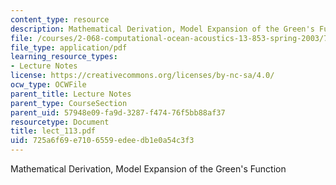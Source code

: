```yaml
---
content_type: resource
description: Mathematical Derivation, Model Expansion of the Green's Function
file: /courses/2-068-computational-ocean-acoustics-13-853-spring-2003/725a6f69e7106559edeedb1e0a54c3f3_lect_113.pdf
file_type: application/pdf
learning_resource_types:
- Lecture Notes
license: https://creativecommons.org/licenses/by-nc-sa/4.0/
ocw_type: OCWFile
parent_title: Lecture Notes
parent_type: CourseSection
parent_uid: 57948e09-fa9d-3287-f474-76f5bb88af37
resourcetype: Document
title: lect_113.pdf
uid: 725a6f69-e710-6559-edee-db1e0a54c3f3
---
```

Mathematical Derivation, Model Expansion of the Green's Function